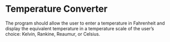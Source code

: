 # Temperature Converter
The program should allow the user to enter a temperature in Fahrenheit and display the equivalent
temperature in a temperature scale of the user’s choice: Kelvin, Rankine, Reaumur, or Celsius.
